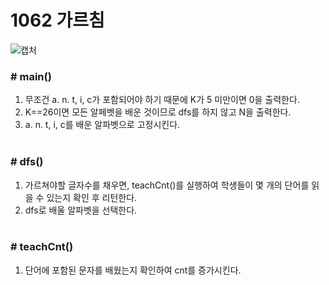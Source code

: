 # 1062 가르침

![캡처](https://user-images.githubusercontent.com/72604908/201896055-89148514-00cc-4bff-abc7-64eb6d335548.PNG)

### # main()
1. 무조건 a. n. t, i, c가 포함되어야 하기 때문에 K가 5 미만이면 0을 출력한다.
2. K==26이면 모든 알페벳을 배운 것이므로 dfs를 하지 않고 N을 출력한다.
3. a. n. t, i, c를 배운 알파벳으로 고정시킨다.
</br></br>

### # dfs()
1. 가르쳐야할 글자수를 채우면, teachCnt()를 실행하여 학생들이 몇 개의 단어를 읽을 수 있는지 확인 후 리턴한다.
2. dfs로 배울 알파벳을 선택한다.
</br></br>

### # teachCnt()
1. 단어에 포함된 문자를 배웠는지 확인하여 cnt를 증가시킨다.
